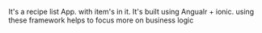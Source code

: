 It's a recipe list App.
with item's in it.
It's built using Angualr + ionic.
using these framework helps to focus more on business logic
